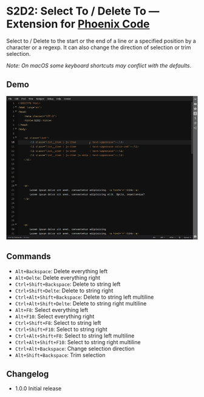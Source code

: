 # S2D2: Select To / Delete To — Extension for [Phoenix Code](https://phcode.io/)

Select to / Delete to the start or the end of a line or a specified position by a character or a regexp.
It can also change the direction of selection or trim selection.

*Note: On macOS some keyboard shortcuts may conflict with the defaults.*

## Demo
![Demo](https://github.com/michaljerabek/S2D2/blob/master/demo.gif)

## Commands
- `Alt+Backspace`: Delete everything left
- `Alt+Delte`: Delete everything right
- `Ctrl+Shift+Backspace`: Delete to string left
- `Ctrl+Shift+Delte`: Delete to string right
- `Ctrl+Alt+Shift+Backspace`: Delete to string left multiline
- `Ctrl+Alt+Shift+Delte`: Delete to string right multiline
- `Alt+F8`: Select everything left
- `Alt+F10`: Select everything right
- `Ctrl+Shift+F8`: Select to string left
- `Ctrl+Shift+F10`: Select to string right
- `Ctrl+Alt+Shift+F8`: Select to string left multiline
- `Ctrl+Alt+Shift+F10`: Select to string right multiline
- `Ctrl+Alt+Backspace`: Change selection direction
- `Alt+Shift+Backspace`: Trim selection

## Changelog
- 1.0.0 Initial release